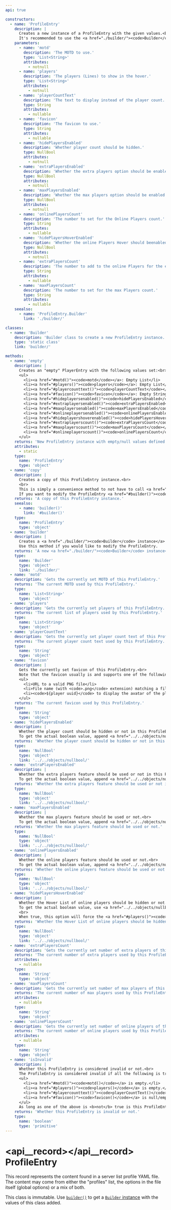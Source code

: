 ```yaml
---
api: true

constructors:
  - name: 'ProfileEntry'
    description: |
      Creates a new instance of a ProfileEntry with the given values.<br>
      It's recommended to use the <a href="./builder/"><code>Builder</code> class</a> for a more convenient configuration of the Settings.
    parameters:
      - name: 'motd'
        description: 'The MOTD to use.'
        type: 'List<String>'
        attributes:
          - notnull
      - name: 'players'
        description: 'The players (Lines) to show in the hover.'
        type: 'List<String>'
        attributes:
          - notnull
      - name: 'playerCountText'
        description: 'The text to display instead of the player count.'
        type: String
        attributes:
          - nullable
      - name: 'favicon'
        description: 'The favicon to use.'
        type: String
        attributes:
          - nullable
      - name: 'hidePlayersEnabled'
        description: 'Whether player count should be hidden.'
        type: NullBool
        attributes:
          - notnull
      - name: 'extraPlayersEnabled'
        description: 'Whether the extra players option should be enabled.'
        type: NullBool
        attributes:
          - notnull
      - name: 'maxPlayersEnabled'
        description: 'Whether the max players option should be enabled.'
        type: NullBool
        attributes:
          - notnull
      - name: 'onlinePlayersCount'
        description: 'The number to set for the Online Players count.'
        type: String
        attributes:
          - nullable
      - name: 'hidePlayersHoverEnabled'
        description: 'Whether the online Players Hover should beenabled.'
        type: NullBool
        attributes:
          - notnull
      - name: 'extraPlayersCount'
        description: 'The number to add to the online Players for the extra Players.'
        type: String
        attributes:
          - nullable
      - name: 'maxPlayersCount'
        description: 'The number to set for the max Players count.'
        type: String
        attributes:
          - nullable
    seealso:
      - name: 'ProfileEntry.Builder'
        link: './builder/'

classes:
  - name: 'Builder'
    description: 'Builder class to create a new ProfileEntry instance.'
    type: 'static class'
    link: 'builder/'

methods:
  - name: 'empty'
    description: |
      Creates an "empty" PlayerEntry with the following values set:<br>
      <ul>
        <li><a href="#motd()"><code>motd</code></a>: Empty List</li>
        <li><a href="#players()"><code>players</code></a>: Empty List</li>
        <li><a href="#playercounttext()"><code>playerCountText</code></a>: Empty String</li>
        <li><a href="#favicon()"><code>favicon</code></a>: Empty String</li>
        <li><a href="#hideplayersenabled()"><code>hidePlayersEnabled</code></a>: <a href="../../objects/nullbool/#not_set"><code>NullBool.NOT_SET</code></a></li>
        <li><a href="#extraplayersenabled()"><code>extraPlayersEnabled</code></a>: <a href="../../objects/nullbool/#not_set"><code>NullBool.NOT_SET</code></a></li>
        <li><a href="#maxplayersenabled()"><code>maxPlayersEnabled</code></a>: <a href="../../objects/nullbool/#not_set"><code>NullBoo.NOT_SET</code></a></li>
        <li><a href="#onlineplayersenabled()"><code>onlinePlayersEnabled</code></a>: <a href="../../objects/nullbool/#not_set"><code>NullBoo.NOT_SET</code></a></li>
        <li><a href="#hideplayershoverenabled()"><code>hidePlayersHoverEnabled</code></a>: <a href="../../objects/nullbool/#not_set"><code>NullBoo.NOT_SET</code></a></li>
        <li><a href="#extraplayerscount()"><code>extraPlayersCount</code></a>: <code>null</code></li>
        <li><a href="#maxplayerscount()"><code>maxPlayersCount</code></a>: <code>null</code></li>
        <li><a href="#onlineplayerscount()"><code>onlinePlayersCount</code></a>: <code>null</code></li>
      </ul>
    returns: 'New ProfileEntry instance with empty/null values defined'
    attributes:
      - static
    type:
      name: 'ProfileEntry'
      type: 'object'
  - name: 'copy'
    description: |
      Creates a copy of this ProfileEntry instance.<br>
      <br>
      This is simply a convenience method to not have to call <a href="#builder()"><code>builder()</code></a><code>.</code><a href="./builder/#build()"><code>build()</code></a>.<br>
      If you want to modify the ProfileEntry <a href="#builder()"><code>builder()</code></a> is preferred.
    returns: 'A copy of this ProfileEntry instance.'
    seealso:
      - name: 'builder()'
        link: '#builder()'
    type:
      name: 'ProfileEntry'
      type: 'object'
  - name: 'builder'
    description: |
      Creates a <a href="./builder/"><code>Builder</code> instance</a> with the values from this ProfileEntry set.<br>
      Use this method if you would like to modify the ProfileEntry.
    returns: 'A new <a href="./builder/"><code>Builder</code> instance</a> with the values of this ProfileEntry set.'
    type:
      name: 'Builder'
      type: 'object'
      link: './builder/'
  - name: 'motd'
    description: 'Gets the currently set MOTD of this ProfileEntry.'
    returns: 'The current MOTD used by this ProfileEntry.'
    type:
      name: 'List<String>'
      type: 'object'
  - name: 'players'
    description: 'Gets the currently set players of this ProfileEntry.'
    returns: 'The current list of players used by this ProfileEntry.'
    type:
      name: 'List<String>'
      type: 'object'
  - name: 'playerCountText'
    description: 'Gets the currently set player count text of this ProfileEntry.'
    returns: 'The current player count text used by this ProfileEntry.'
    type:
      name: 'String'
      type: 'object'
  - name: 'favicon'
    description: |
      Gets the currently set favicon of this ProfileEntry.<br>
      Note that the favicon usually is and supports one of the following options:
      <ul>
        <li>URL to a valid PNG file</li>
        <li>File name (with <code>.png</code> extension) matching a file saved in the favicons folder of AdvancedServerList</li>
        <li><code>${player uuid}</code> to display the avatar of the player</li>
      </ul>
    returns: 'The current favicon used by this ProfileEntry.'
    type:
      name: 'String'
      type: 'object'
  - name: 'hidePlayersEnabled'
    description: |
      Whether the player count should be hidden or not in this ProfileEntry.<br>
      To get the actual boolean value, append <a href="../../objects/nullbool/#getordefault(boolean)"><code>getOrDefault(boolean)</code></a>.
    returns: 'Whether the player count should be hidden or not in this ProfileEntry.'
    type:
      name: 'NullBool'
      type: 'object'
      link: '../../objects/nullbool/'
  - name: 'extraPlayersEnabled'
    description: |
      Whether the extra players feature should be used or not in this ProfileEntry.<br>
      To get the actual boolean value, append <a href="../../objects/nullbool/#getordefault(boolean)"><code>getOrDefault(boolean)</code></a>.
    returns: 'Whether the extra players feature should be used or not in this ProfileEntry.'
    type:
      name: 'NullBool'
      type: 'object'
      link: '../../objects/nullbool/'
  - name: 'maxPlayersEnabled'
    description: |
      Whether the max players feature should be used or not.<br>
      To get the actual boolean value, append <a href="../../objects/nullbool/#getordefault(boolean)"><code>getOrDefault(boolean)</code></a>.
    returns: 'Whether the max players feature should be used or not.'
    type:
      name: 'NullBool'
      type: 'object'
      link: '../../objects/nullbool/'
  - name: 'onlinePlayersEnabled'
    description: |
      Whether the online players feature should be used or not.<br>
      To get the actual boolean value, append <a href="../../objects/nullbool/#getordefault(boolean)"><code>getOrDefault(boolean)</code></a>.
    returns: 'Whether the online players feature should be used or not.'
    type:
      name: 'NullBool'
      type: 'object'
      link: '../../objects/nullbool/'
  - name: 'hidePlayersHoverEnabled'
    description: |
      Whether the Hover List of online players should be hidden or not.<br>
      To get the actual boolean value, use <a href="../../objects/nullbool/#getordefault()"><code>getOrDefault(boolean)</code></a> of the returned <a href="../../objects/nullbool"><code>NullBool</code></a>.<br>
      <br>
      When true, this option will force the <a href="#players()"><code>players()</code></a> list to be ignored.
    returns: 'Whether the Hover List of online players should be hidden or not.'
    type:
      name: 'NullBool'
      type: 'object'
      link: '../../objects/nullbool/'
  - name: 'extraPlayersCount'
    description: 'Gets the currently set number of extra players of this ProfileEntry.'
    returns: 'The current number of extra players used by this ProfileEntry.'
    attributes:
      - nullable
    type:
      name: 'String'
      type: 'object'
  - name: 'maxPlayersCount'
    description: 'Gets the currently set number of max players of this ProfileEntry.'
    returns: 'The current number of max players used by this ProfileEntry.'
    attributes:
      - nullable
    type:
      name: 'String'
      type: 'object'
  - name: 'onlinePlayersCount'
    description: 'Gets the currently set number of online players of this ProfileEntry.'
    returns: 'The current number of online players used by this ProfileEntry.'
    attributes:
      - nullable
    type:
      name: 'String'
      type: 'object'
  - name: 'isInvalid'
    description: |
      Whether this ProfileEntry is considered invalid or not.<br>
      The ProfileEntry is considered invalid if all the following is true:
      <ul>
        <li><a href="#motd()"><code>motd()</code></a> is empty.</li>
        <li><a href="#players()"><code>players()</code></a> is empty.</li>
        <li><a href="#playercounttext()"><code>playerCountText()</code></a> is null/empty <b>and</b> <a href="#hideplayersenabled()"><code>hidePlayersEnabled()</code></a> is <code>false</code>.</li>
        <li><a href="#favicon()"><code>favicon()</code></a> is null/empty.</li>
      </ul>
      As long as one of the above is <b>not</b> true is this ProfileEntry considered valid and <code>false</code> will be returned.
    returns: 'Whether this ProfileEntry is invalid or not.'
    type:
      name: 'boolean'
      type: 'primitive'
---
```


# <api__record></api__record> ProfileEntry

This record represents the content found in a server list profile YAML file.  
The content may come from either the "profiles" list, the options in the file itself (global options) or a mix of both.

This class is immutable. Use [`builder()`](#builder()) to get a [`Builder` instance](builder.md) with the values of this class added.